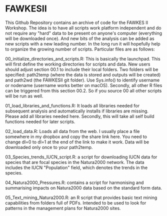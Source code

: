 # FAWKESII
This Github Repository contains an archive of code for the FAWKES II Workshop. The idea is to have all scripts work platform independent and do not require any "hard" data to be present on anyone's computer (everything will be downloaded once). And new bits of the analysis can be added as new scripts with a new leading number. In the long run it will hopefully help to organize the growing number of scripts. Particular files are as follows:

00_initialize_directories_and_scripts.R: This is basically the launchpad. 
This will first define the working directories for scripts and data. New users should adjust section 00.1 to include their local folders. Two folders will be specified: path2temp (where the data is stored and outputs will be created) and path2wd (the FAWKESII git folder). Use Sys.info() to identify username or nodename (username works better on macOS).
Secondly, all other R files can be triggered from this section 00.2. So if you source 00 all other scripts will be run as well.

01_load_libraries_and_functions.R:
It loads all libraries needed for subsequent analysis and automatically installs if libraries are missing. Please add all libraries needed here.
Secondly, this will take all self build functions needed for later scripts.

02_load_data.R:
Loads all data from the web. I usually place a file somewhere in my dropbox and copy the share link here. You need to change dl=0 to dl=1 at the end of the link to make it work.
Data will be downloaded only once to your path2temp.

03_Species_trends_IUCN_script.R:
a script for downloading IUCN data for species that are focal species in the Natura2000 network. The data includes the IUCN "Population" field, which denotes the trends in the species.

04_Natura2000_Pressures.R: contains a script for harmonising and summarising impacts on Natura2000 data based on the standard form data.

05_Text_mining_Natura2000.R: 
an R script that provides basic text mining capabilities from folders full of PDFs. Intended to be used to look for patterns in the management plans for Natura2000 sites.
